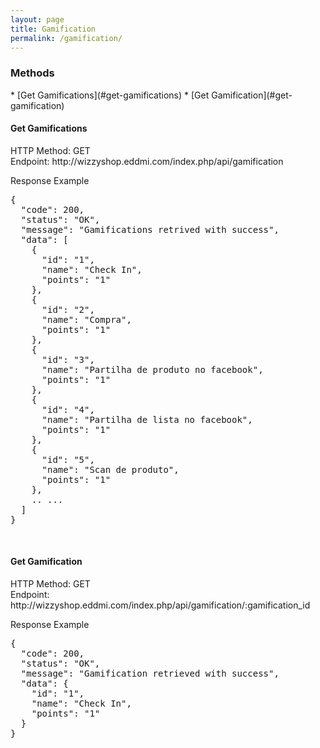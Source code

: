 ```yaml
---
layout: page
title: Gamification
permalink: /gamification/
---
```


<h3>Methods</h3>
* [Get Gamifications](#get-gamifications)
* [Get Gamification](#get-gamification)

<br/>

<h4 id="get-gamifications">Get Gamifications</h4>
HTTP Method: GET
<br/>
Endpoint: http://wizzyshop.eddmi.com/index.php/api/gamification

Response Example
<pre>
{
  "code": 200,
  "status": "OK",
  "message": "Gamifications retrived with success",
  "data": [
    {
      "id": "1",
      "name": "Check In",
      "points": "1"
    },
    {
      "id": "2",
      "name": "Compra",
      "points": "1"
    },
    {
      "id": "3",
      "name": "Partilha de produto no facebook",
      "points": "1"
    },
    {
      "id": "4",
      "name": "Partilha de lista no facebook",
      "points": "1"
    },
    {
      "id": "5",
      "name": "Scan de produto",
      "points": "1"
    },
    .. ...
  ]
}
</pre>
<br/>

<h4 id="get-gamification">Get Gamification</h4>
HTTP Method: GET
<br/>
Endpoint: http://wizzyshop.eddmi.com/index.php/api/gamification/:gamification_id

Response Example
<pre>
{
  "code": 200,
  "status": "OK",
  "message": "Gamification retrieved with success",
  "data": {
    "id": "1",
    "name": "Check In",
    "points": "1"
  }
}
</pre>